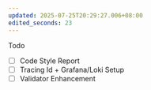 ```yaml
---
updated: 2025-07-25T20:29:27.006+08:00
edited_seconds: 23
---
```

Todo
- [ ] Code Style Report
- [ ] Tracing Id + Grafana/Loki Setup
- [ ] Validator Enhancement